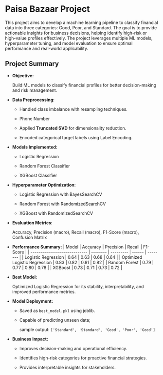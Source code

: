 
# Paisa Bazaar Project


This project aims to develop a machine learning pipeline to classify financial data into three categories: Good, Poor, and Standard. The goal is to provide actionable insights for business decisions, helping identify high-risk or high-value profiles effectively. The project leverages multiple ML models, hyperparameter tuning, and model evaluation to ensure optimal performance and real-world applicability.
## Project Summary

- **Objective:** 
    
    Build ML models to classify financial profiles for better decision-making and risk management.
- **Data Preprocessing:**

    - Handled class imbalance with resampling techniques.
    - Phone Number

    - Applied **Truncated SVD** for dimensionality reduction.

    - Encoded categorical target labels using Label Encoding.

- **Models Implemented:** 
    - Logistic Regression

    - Random Forest Classifier

    - XGBoost Classifier

- **Hyperparameter Optimization:**

    - Logistic Regression with BayesSearchCV

    - Random Forest with RandomizedSearchCV

    - XGBoost with RandomizedSearchCV

- **Evaluation Metrics:**
    
    Accuracy, Precision (macro), Recall (macro), F1-Score (macro), Confusion Matrix

- **Performance Summary:**
| Model                         | Accuracy | Precision | Recall | F1-Score |
| ----------------------------- | -------- | --------- | ------ | -------- |
| Logistic Regression           | 0.64     | 0.63      | 0.68   | 0.64     |
| Optimized Logistic Regression | 0.83     | 0.82      | 0.81   | 0.82     |
| Random Forest                 | 0.79     | 0.77      | 0.80   | 0.78     |
| XGBoost                       | 0.73     | 0.71      | 0.73   | 0.72     |

- **Best Model:**

    Optimized Logistic Regression for its stability, interpretability, and improved performance metrics.

- **Model Deployment:**
    - Saved as ```best_model.pkl``` using joblib.

    - Capable of predicting unseen data; 
        
        sample output: ```['Standard', 'Standard', 'Good', 'Poor', 'Good']```

- **Business Impact:**
    - Improves decision-making and operational efficiency.

    - Identifies high-risk categories for proactive financial strategies.

    - Provides interpretable insights for stakeholders.
